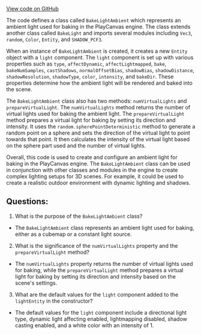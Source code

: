 [View code on GitHub](https://github.com/playcanvas/engine/src/framework/lightmapper/bake-light-ambient.js)

The code defines a class called `BakeLightAmbient` which represents an ambient light used for baking in the PlayCanvas engine. The class extends another class called `BakeLight` and imports several modules including `Vec3`, `random`, `Color`, `Entity`, and `SHADOW_PCF3`. 

When an instance of `BakeLightAmbient` is created, it creates a new `Entity` object with a `light` component. The `light` component is set up with various properties such as `type`, `affectDynamic`, `affectLightmapped`, `bake`, `bakeNumSamples`, `castShadows`, `normalOffsetBias`, `shadowBias`, `shadowDistance`, `shadowResolution`, `shadowType`, `color`, `intensity`, and `bakeDir`. These properties determine how the ambient light will be rendered and baked into the scene. 

The `BakeLightAmbient` class also has two methods: `numVirtualLights` and `prepareVirtualLight`. The `numVirtualLights` method returns the number of virtual lights used for baking the ambient light. The `prepareVirtualLight` method prepares a virtual light for baking by setting its direction and intensity. It uses the `random.spherePointDeterministic` method to generate a random point on a sphere and sets the direction of the virtual light to point towards that point. It then calculates the intensity of the virtual light based on the sphere part used and the number of virtual lights. 

Overall, this code is used to create and configure an ambient light for baking in the PlayCanvas engine. The `BakeLightAmbient` class can be used in conjunction with other classes and modules in the engine to create complex lighting setups for 3D scenes. For example, it could be used to create a realistic outdoor environment with dynamic lighting and shadows.
## Questions: 
 1. What is the purpose of the `BakeLightAmbient` class?
- The `BakeLightAmbient` class represents an ambient light used for baking, either as a cubemap or a constant light source.

2. What is the significance of the `numVirtualLights` property and the `prepareVirtualLight` method?
- The `numVirtualLights` property returns the number of virtual lights used for baking, while the `prepareVirtualLight` method prepares a virtual light for baking by setting its direction and intensity based on the scene's settings.

3. What are the default values for the `light` component added to the `lightEntity` in the constructor?
- The default values for the `light` component include a directional light type, dynamic light affecting enabled, lightmapping disabled, shadow casting enabled, and a white color with an intensity of 1.